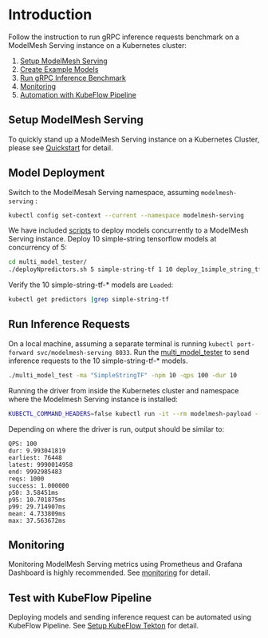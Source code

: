 # Introduction
Follow the instruction to run gRPC inference requests benchmark on a ModelMesh Serving instance on a Kubernetes cluster:
1. [Setup ModelMesh Serving](#Setup-ModelMesh-Serving)
2. [Create Example Models](#Model-Deployment)
3. [Run gRPC Inference Benchmark](#Run-Inference-Requests)
4. [Monitoring](#Monitoring)
5. [Automation with KubeFlow Pipeline](#Test-with-KubeFlow-Pipeline)
## Setup ModelMesh Serving
To quickly stand up a ModelMesh Serving instance on a Kubernetes Cluster, please see [Quickstart](https://github.com/kserve/modelmesh-serving/blob/main/docs/quickstart.md) for detail.

## Model Deployment
Switch to the ModelMesah Serving namespace, assuming `modelmesh-serving` :
```bash
kubectl config set-context --current --namespace modelmesh-serving
```
We have included [scripts](./docs/README.md#Using-deployment-scripts) to deploy models concurrently to a ModelMesh Serving instance.
Deploy 10 simple-string tensorflow models at concurrency of 5:
```bash
cd multi_model_tester/
./deployNpredictors.sh 5 simple-string-tf 1 10 deploy_1simple_string_tf_predictor.sh
```
Verify the 10 simple-string-tf-* models are `Loaded`:
```bash
kubectl get predictors |grep simple-string-tf
```

## Run Inference Requests
On a local machine, assuming a separate terminal is running `kubectl port-forward svc/modelmesh-serving 8033`.
Run the [multi_model_tester](./docs/README.md##Using-the-multi_model_tester) to send inference requests to the 10 simple-string-tf-* models.
```bash
./multi_model_test -ma "SimpleStringTF" -npm 10 -qps 100 -dur 10
```

Running the driver from inside the Kubernetes cluster and namespace where the Modelmesh Serving instance is installed:
```bash
KUBECTL_COMMAND_HEADERS=false kubectl run -it --rm modelmesh-payload --restart=Never --image=aipipeline/modelmesh-payload:latest --command --namespace modelmesh-serving -- ./multi_model_test -ma 'SimpleStringTF' -u dns:///modelmesh-serving.modelmesh-serving:8033 -npm '10'  -qps '100' -dur '10'
```

Depending on where the driver is run, output should be similar to:
```
QPS: 100
dur: 9.993041819
earliest: 76448
latest: 9990014958
end: 9992985483
reqs: 1000
success: 1.000000
p50: 3.58451ms
p95: 10.701875ms
p99: 29.714907ms
mean: 4.733809ms
max: 37.563672ms
```

## Monitoring
Monitoring ModelMesh Serving metrics using Prometheus and Grafana Dashboard is highly recommended. See [monitoring](./docs/monitoring/README.md##Setup-Prometheus-Operator) for detail.


## Test with KubeFlow Pipeline
Deploying models and sending inference request can be automated using KubeFlow Pipeline. See [Setup KubeFlow Tekton](./docs/kfp-tekton/README.md##Setup-KubeFlow-Tekton) for detail.
